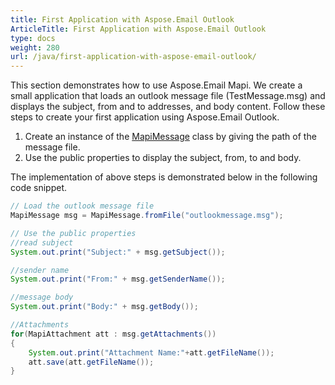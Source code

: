 ```yaml
---
title: First Application with Aspose.Email Outlook
ArticleTitle: First Application with Aspose.Email Outlook
type: docs
weight: 280
url: /java/first-application-with-aspose-email-outlook/
---
```



This section demonstrates how to use Aspose.Email Mapi. We create a small application that loads an outlook message file (TestMessage.msg) and displays the subject, from and to addresses, and body content. Follow these steps to create your first application using Aspose.Email Outlook.

1. Create an instance of the [MapiMessage](https://apireference.aspose.com/email/java/com.aspose.email/MapiMessage) class by giving the path of the message file.
1. Use the public properties to display the subject, from, to and body.

The implementation of above steps is demonstrated below in the following code snippet.



~~~Java
// Load the outlook message file
MapiMessage msg = MapiMessage.fromFile("outlookmessage.msg");

// Use the public properties
//read subject
System.out.print("Subject:" + msg.getSubject());

//sender name
System.out.print("From:" + msg.getSenderName());

//message body
System.out.print("Body:" + msg.getBody());

//Attachments
for(MapiAttachment att : msg.getAttachments())
{
    System.out.print("Attachment Name:"+att.getFileName());
    att.save(att.getFileName());
}
~~~
